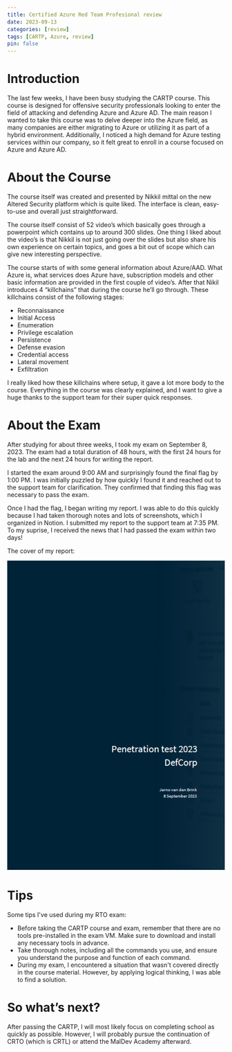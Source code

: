 ```yaml
---
title: Certified Azure Red Team Profesional review
date: 2023-09-13
categories: [review]
tags: [CARTP, Azure, review]
pin: false
---
```


# Introduction
The last few weeks, I have been busy studying the CARTP course. This course is designed for offensive security professionals looking to enter the field of attacking and defending Azure and Azure AD. The main reason I wanted to take this course was to delve deeper into the Azure field, as many companies are either migrating to Azure or utilizing it as part of a hybrid environment. Additionally, I noticed a high demand for Azure testing services within our company, so it felt great to enroll in a course focused on Azure and Azure AD.

# About the Course
The course itself was created and presented by Nikkil mittal on the new Altered Security platform which is quite liked. The interface is clean, easy-to-use and overall just straightforward.

The course itself consist of 52 video’s which basically goes through a powerpoint which contains up to around 300 slides. One thing I liked about the video’s is that Nikkil is not just going over the slides but also share his own experience on certain topics, and goes a bit out of scope which can give new interesting perspective.

The course starts of with some general information about Azure/AAD. What Azure is, what services does Azure have, subscription models and other basic information are provided in the first couple of video’s. After that Nikil introduces 4 “killchains” that during the course he’ll go through. These killchains consist of the following stages:
- Reconnaissance
- Initial Access
- Enumeration
- Privilege escalation
- Persistence
- Defense evasion
- Credential access
- Lateral movement
- Exfiltration
  
I really liked how these killchains where setup, it gave a lot more body to the course. Everything in the course was clearly explained, and I want to give a huge thanks to the support team for their super quick responses.

# About the Exam
After studying for about three weeks, I took my exam on September 8, 2023. The exam had a total duration of 48 hours, with the first 24 hours for the lab and the next 24 hours for writing the report.

I started the exam around 9:00 AM and surprisingly found the final flag by 1:00 PM. I was initially puzzled by how quickly I found it and reached out to the support team for clarification. They confirmed that finding this flag was necessary to pass the exam.

Once I had the flag, I began writing my report. I was able to do this quickly because I had taken thorough notes and lots of screenshots, which I organized in Notion. I submitted my report to the support team at 7:35 PM. To my suprise, I received the news that I had passed the exam within two days!

The cover of my report:

![_install](/assets/img/CARTP-review/report_cartp.png)
# Tips
Some tips I've used during my RTO exam:
- Before taking the CARTP course and exam, remember that there are no tools pre-installed in the exam VM. Make sure to download and install any necessary tools in advance.
- Take thorough notes, including all the commands you use, and ensure you understand the purpose and function of each command.
- During my exam, I encountered a situation that wasn't covered directly in the course material. However, by applying logical thinking, I was able to find a solution.

# So what’s next?
After passing the CARTP, I will most likely focus on completing school as quickly as possible. However, I will probably pursue the continuation of CRTO (which is CRTL) or attend the MalDev Academy afterward.
